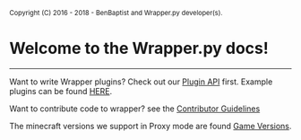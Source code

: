 <sup>Copyright (C) 2016 - 2018 - BenBaptist and Wrapper.py developer(s).</sup>

# Welcome to the Wrapper.py docs! #
------------------------------------------------

Want to write Wrapper plugins? Check out our [Plugin API](/documentation/plugin_api.md) first.  Example plugins can be found [HERE](/example-plugins).

Want to contribute code to wrapper? see the [Contributor Guidelines](/documentation/contributor_guidelines.md)

The minecraft versions we support in Proxy mode are found [Game Versions](/documentation/minecraft_versions.md).

